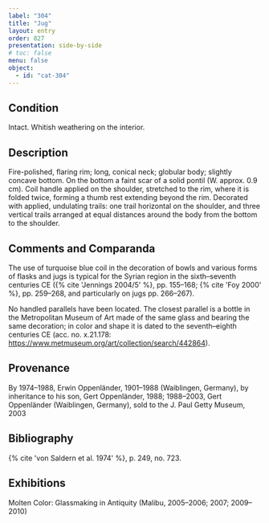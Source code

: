 ```yaml
---
label: "304"
title: "Jug"
layout: entry
order: 827
presentation: side-by-side
# toc: false
menu: false
object:
  - id: "cat-304"
---
```


## Condition

Intact. Whitish weathering on the interior.

## Description

Fire-polished, flaring rim; long, conical neck; globular body; slightly concave bottom. On the bottom a faint scar of a solid pontil (W. approx. 0.9 cm). Coil handle applied on the shoulder, stretched to the rim, where it is folded twice, forming a thumb rest extending beyond the rim. Decorated with applied, undulating trails: one trail horizontal on the shoulder, and three vertical trails arranged at equal distances around the body from the bottom to the shoulder.

## Comments and Comparanda

The use of turquoise blue coil in the decoration of bowls and various forms of flasks and jugs is typical for the Syrian region in the sixth–seventh centuries CE ({% cite 'Jennings 2004/5' %}, pp. 155–168; {% cite 'Foy 2000' %}, pp. 259–268, and particularly on jugs pp. 266–267).

No handled parallels have been located. The closest parallel is a bottle in the Metropolitan Museum of Art made of the same glass and bearing the same decoration; in color and shape it is dated to the seventh–eighth centuries CE (acc. no. x.21.178: <https://www.metmuseum.org/art/collection/search/442864>).

## Provenance

By 1974–1988, Erwin Oppenländer, 1901–1988 (Waiblingen, Germany), by inheritance to his son, Gert Oppenländer, 1988; 1988–2003, Gert Oppenländer (Waiblingen, Germany), sold to the J. Paul Getty Museum, 2003

## Bibliography

{% cite 'von Saldern et al. 1974' %}, p. 249, no. 723.

## Exhibitions

Molten Color: Glassmaking in Antiquity (Malibu, 2005–2006; 2007; 2009–2010)